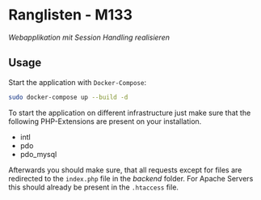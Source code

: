 # Ranglisten - M133

_Webapplikation mit Session Handling realisieren_

## Usage

Start the application with `Docker-Compose`:

```bash
sudo docker-compose up --build -d
```

To start the application on different infrastructure just make sure that
the following PHP-Extensions are present on your installation.

* intl
* pdo
* pdo_mysql

Afterwards you should make sure, that all requests except for files
are redirected to the `index.php` file in the _backend_ folder. For Apache
Servers this should already be present in the `.htaccess` file.
